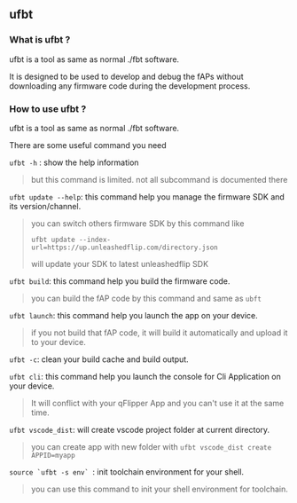 ## ufbt

### What is ufbt ?

ufbt is a tool as same as normal ./fbt software. 

It is designed to be used to develop and debug the fAPs without downloading any firmware code during the development process.

### How to use ufbt ?

ufbt is a tool as same as normal ./fbt software.

There are some useful command you need

`ufbt -h` : show the help information 
> but this command is limited. not all subcommand is documented there

`ufbt update --help`: this command help you manage the firmware SDK and its version/channel. 
> you can switch others firmware SDK by this command like
>
> `ufbt update --index-url=https://up.unleashedflip.com/directory.json`
> 
> will update your SDK to latest unleashedflip SDK

`ufbt build`: this command help you build the firmware code.
> you can build the fAP code by this command and same as `ubft`

`ufbt launch`: this command help you launch the app on your device.
> if you not build that fAP code, it will build it automatically and upload it to your device.

`ufbt -c`: clean your build cache and build output.

`ufbt cli`: this command help you launch the console for Cli Application on your device.
> It will conflict with your qFlipper App and you can't use it at the same time.

`ufbt vscode_dist`: will create vscode project folder at current directory.
> you can create app with new folder with `ufbt vscode_dist create APPID=myapp`

```source `ufbt -s env` ```: init toolchain environment for your shell.
> you can use this command to init your shell environment for toolchain. 
